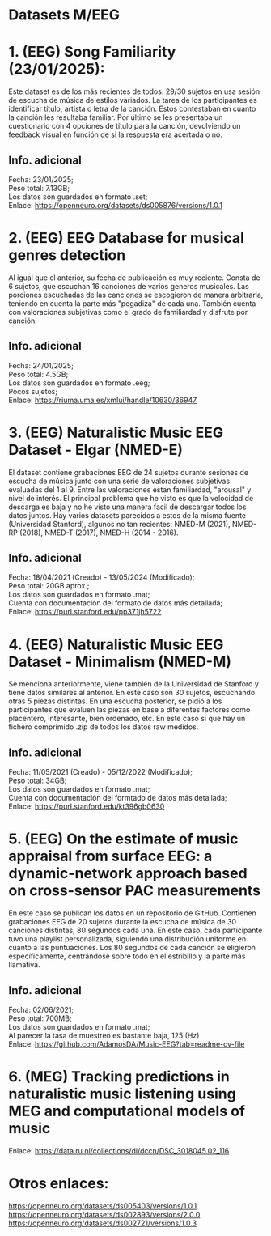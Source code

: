 # Datasets M/EEG

# 1. (EEG) Song Familiarity (23/01/2025):

Este dataset es de los más recientes de todos. 29/30 sujetos en usa sesión de escucha de música de estilos variados. 
La tarea de los participantes es identificar título, artista o letra de la canción. Estos contestaban en cuanto
la canción les resultaba familiar. Por último se les presentaba un cuestionario con 4 opciones de título para la 
canción, devolviendo un feedback visual en función de si la respuesta era acertada o no.

## Info. adicional

Fecha: 23/01/2025;  
Peso total: 7.13GB;  
Los datos son guardados en formato .set;  
Enlace: https://openneuro.org/datasets/ds005876/versions/1.0.1  

# 2. (EEG) EEG Database for musical genres detection

Al igual que el anterior, su fecha de publicación es muy reciente. Consta de 6 sujetos, que escuchan 16 canciones de
varios generos musicales. Las porciones escuchadas de las canciones se escogieron de manera arbitraria, teniendo en
cuenta la parte más "pegadiza" de cada una. También cuenta con valoraciones subjetivas como el grado de familiardad y
disfrute por canción.

## Info. adicional

Fecha: 24/01/2025;  
Peso total: 4.5GB;  
Los datos son guardados en formato .eeg;  
Pocos sujetos;  
Enlace: https://riuma.uma.es/xmlui/handle/10630/36947

# 3. (EEG) Naturalistic Music EEG Dataset - Elgar (NMED-E)

El dataset contiene grabaciones EEG de 24 sujetos durante sesiones de escucha de música junto con una serie de valoraciones
subjetivas evaluadas del 1 al 9. Entre las valoraciones estan familiardad, "arousal" y nivel de interés. El principal problema
que he visto es que la velocidad de descarga es baja y no he visto una manera facil de descargar todos los datos juntos. Hay varios
datasets parecidos a estos de la misma fuente (Universidad Stanford), algunos no tan recientes: NMED-M (2021), NMED-RP (2018), 
NMED-T (2017), NMED-H (2014 - 2016).

## Info. adicional

Fecha: 18/04/2021 (Creado) - 13/05/2024 (Modificado);  
Peso total: 20GB aprox.;  
Los datos son guardados en formato .mat;  
Cuenta con documentación del formato de datos más detallada;  
Enlace: https://purl.stanford.edu/pp371jh5722  

# 4. (EEG) Naturalistic Music EEG Dataset - Minimalism (NMED-M)

Se menciona anteriormente, viene también de la Universidad de Stanford y tiene datos similares al anterior. En este caso son 30 sujetos,
escuchando otras 5 piezas distintas. En una escucha posterior, se pidió a los participantes que evaluen las piezas en base a diferentes
factores como placentero, interesante, bien ordenado, etc. En este caso sí que hay un fichero comprimido .zip de todos los datos raw 
medidos.

## Info. adicional

Fecha: 11/05/2021 (Creado) - 05/12/2022 (Modificado);  
Peso total: 34GB;  
Los datos son guardados en formato .mat;  
Cuenta con documentación del formtado de datos más detallada;  
Enlace: https://purl.stanford.edu/kt396gb0630  

# 5. (EEG) On the estimate of music appraisal from surface EEG: a dynamic-network approach based on cross-sensor PAC measurements

En este caso se publican los datos en un repositorio de GitHub. Contienen grabaciones EEG de 20 sujetos durante la escucha de música de 
30 canciones distintas, 80 segundos cada una. En este caso, cada participante tuvo una playlist personalizada, siguiendo una
distribución uniforme en cuanto a las puntuaciones. Los 80 segundos de cada canción se eligieron específicamente, centrándose sobre todo
en el estribillo y la parte más llamativa.  

## Info. adicional

Fecha: 02/06/2021;  
Peso total: 700MB;  
Los datos son guardados en formato .mat;  
Al parecer la tasa de muestreo es bastante baja, 125 (Hz)  
Enlace: https://github.com/AdamosDA/Music-EEG?tab=readme-ov-file

# 6. (MEG) Tracking predictions in naturalistic music listening using MEG and computational models of music

Enlace: https://data.ru.nl/collections/di/dccn/DSC_3018045.02_116


# Otros enlaces:
https://openneuro.org/datasets/ds005403/versions/1.0.1    
https://openneuro.org/datasets/ds002893/versions/2.0.0  
https://openneuro.org/datasets/ds002721/versions/1.0.3  
